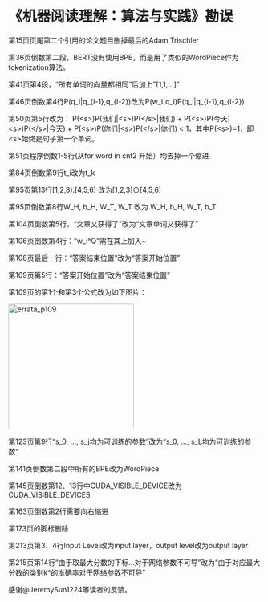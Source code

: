 <h1>《机器阅读理解：算法与实践》勘误</h1>

第15页页尾第二个引用的论文题目删掉最后的Adam Trischler

第36页倒数第二段，BERT没有使用BPE，而是用了类似的WordPiece作为tokenization算法。

第41页第4段，“所有单词的向量都相同”后加上"[1,1,...]"

第46页倒数第4行P(q_i|q_{i-1},q_{i-2})改为P(w_i|q_i)P(q_i|q_{i-1},q_{i-2})

第50页第5行改为：
P(&lt;s&gt;)P(我们|&lt;s&gt;)P(&lt;/s&gt;|我们) + P(&lt;s&gt;)P(今天|&lt;s&gt;)P(&lt;/s&gt;|今天) + P(&lt;s&gt;)P(你们|&lt;s&gt;)P(&lt;/s&gt;|你们) &lt; 1，其中P(&lt;s&gt;)=1，即&lt;s&gt;始终是句子第一个单词。

第51页程序倒数1-5行(从for word in cnt2 开始）均去掉一个缩进

第84页倒数第9行t_i改为t_k

第95页第13行[1,2,3).[4,5,6) 改为[1,2,3]⊙[4,5,6]

第95页倒数第8行W_H, b_H, W_T, W_T 改为 W_H, b_H, W_T, b_T

第104页倒数第5行，“文章又获得了”改为“文章单词又获得了”

第106页倒数第4行：“w_i^Q”需在其上加入~

第108页最后一行：“答案结束位置”改为“答案开始位置”

第109页第5行：“答案开始位置”改为“答案结束位置”

第109页的第1个和第3个公式改为如下图片：

<p align="left">
  <img src="https://cs.stanford.edu/~cgzhu/pic/mrc_errata_p109.png" width="250" alt="errata_p109">
</p>

第123页第9行“s_0, ..., s_j均为可训练的参数”改为“s_0, ..., s_L均为可训练的参数“

第141页倒数第二段中所有的BPE改为WordPiece

第145页倒数第12、13行中CUDA_VISIBLE_DEVICE改为CUDA_VISIBLE_DEVICES

第163页倒数第2行需要向右缩进

第173页的脚标删除

第213页第3、4行Input Level改为input layer，output level改为output layer

第215页第14行“由于取最大分数的下标...对于网络参数不可导”改为“由于对应最大分数的类别k*的准确率对于网络参数不可导”

感谢@JeremySun1224等读者的反馈。
